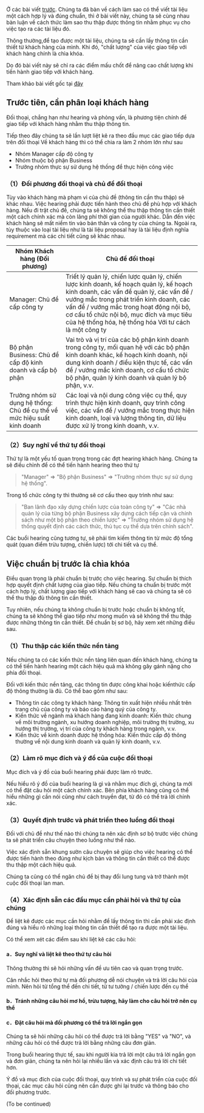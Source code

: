 Ở các bài viết [trước](https://viblo.asia/p/for-brse-writing-skills-viet-tai-lieu-sao-cho-ai-cung-hieu-bai-2-outline-cho-proposal-maGK7OLeKj2). Chúng ta đã bàn về cách làm sao có thể viết tài liệu một cách hợp lý và đúng chuẩn, thì ở bài viết này, chúng ta sẽ cùng nhau bàn luận về cách thức làm sao thu thập được thông tin nhằm phục vụ cho việc tạo ra các tài liệu đó.

Thông thường,để tạo được một tài liệu, chúng ta sẽ cần lấy thông tin cần thiết từ khách hàng của mình. Khi đó, "chất lượng" của việc giao tiếp với khách hàng chính là chìa khóa. 

Do đó bài viết này sẽ chỉ ra các điểm mấu chốt để nâng cao chất lượng khi tiến hành giao tiếp với khách hàng.

Tham khảo bài viết gốc tại [đây](https://www.atmarkit.co.jp/ait/articles/0908/28/news105.html)

## Trước tiên, cần phân loại khách hàng

Đối thoại, chẳng hạn như hearing và phỏng vấn, là phương tiện chính để giao tiếp với khách hàng nhằm thu thập thông tin. 

Tiếp theo đây chúng ta sẽ lần lượt liệt kê ra theo đầu mục các giao tiếp dựa trên đối thoại
Về khách hàng thì có thể chia ra làm 2 nhóm lớn như sau

* Nhóm Manager cấp độ công ty
* Nhóm thuộc bộ phận Business
* Trưởng nhóm thực sự sử dụng hệ thống để thực hiện công việc

### （1）Đối phương đối thoại và chủ đề đối thoại

Tùy vào khách hàng mà phạm vi của chủ đề (thông tin cần thu thập) sẽ khác nhau. Việc hearing phải được tiến hành theo chủ đề phù hợp với khách hàng. Nếu đi trật chủ đề, chúng ta sẽ không thể thu thập thông tin cần thiết một cách chính xác mà còn lãng phí thời gian của người khác. Dẫn đến việc khách hàng sẽ mất niềm tin vào bản thân và công ty của chúng ta. Ngoài ra, tùy thuộc vào loại tài liệu như là tài liệu proposal hay là tài liệu định nghĩa requirement mà các chi tiết cũng sẽ khác nhau.


| Nhóm Khách hàng (Đối phương)| Chủ đề đối thoại |
| -------- | -------- | 
| Manager: Chủ đề cấp công ty     | Triết lý quản lý, chiến lược quản lý, chiến lược kinh doanh, kế hoạch quản lý, kế hoạch kinh doanh, các vấn đề quản lý, các vấn đề / vướng mắc trong phát triển kinh doanh, các vấn đề / vướng mắc trong hoạt động nội bộ, cơ cấu tổ chức nội bộ, mục đích và mục tiêu của hệ thống hóa, hệ thống hóa Với tư cách là một công ty     | 
| Bộ phận Business: Chủ đề cấp độ kinh doanh và cấp bộ phận     | Vai trò và vị trí của các bộ phận kinh doanh trong công ty, mối quan hệ với các bộ phận kinh doanh khác, kế hoạch kinh doanh, nội dung kinh doanh / điều kiện thực tế, các vấn đề / vướng mắc kinh doanh, cơ cấu tổ chức bộ phận, quản lý kinh doanh và quản lý bộ phận, v.v. | 
| Trưởng nhóm sử dụng hệ thống: Chủ đề cụ thể về mức hiệu suất kinh doanh     |Các loại và nội dung công việc cụ thể, quy trình thực hiện kinh doanh, quy trình công việc, các vấn đề / vướng mắc trong thực hiện kinh doanh, loại và lượng thông tin, dữ liệu được xử lý trong kinh doanh, v.v. | 

### （2）Suy nghĩ về thứ tự đối thoại

Thứ tự là một yếu tố quan trọng trong các đợt hearing khách hàng.
Chúng ta sẽ điều chỉnh để có thể tiến hành hearing theo thứ tự 
> "Manager" ⇒ "Bộ phận Business" ⇒ "Trưởng nhóm thực sự sử dụng hệ thống".

Trong tổ chức công ty thì thường sẽ cơ cấu theo quy trình như sau: 
> "Ban lãnh đạo xây dựng chiến lược của toàn công ty" ⇒ "Các nhà quản lý của từng bộ phận Business xây dựng cách tiếp cận và chính sách như một bộ phận theo chiến lược" ⇒ "Trưởng nhóm sử dụng hệ thống quyết định các cách thức, thủ tục cụ thể dựa trên chính sách". 

Các buổi hearing cũng tương tự, sẽ phải tìm kiếm thông tin từ mức độ tổng quát (quan điểm trừu tượng, chiến lược) tới chi tiết và cụ thể.

## Việc chuẩn bị trước là chìa khóa

Điều quan trọng là phải chuẩn bị trước cho việc hearing. Sự chuẩn bị thích hợp quyết định chất lượng của giao tiếp.
Nếu chúng ta chuẩn bị trước một cách hợp lý, chất lượng giao tiếp với khách hàng sẽ cao và chúng ta sẽ có thể thu thập đủ thông tin cần thiết. 

Tuy nhiên, nếu chúng ta không chuẩn bị trước hoặc chuẩn bị không tốt, chúng ta sẽ không thể giao tiếp như mong muốn và sẽ không thể thu thập được những thông tin cần thiết. Để chuẩn bị sơ bộ, hãy xem xét những điều sau.

### （1）Thu thập các kiến thức nền tảng 

Nếu chúng ta có các kiến thức nền tảng liên quan đến khách hàng, chúng ta có thể tiến hành hearing một cách hiệu quả mà không gây gánh nặng cho phía đối thoại. 

Đối với kiến thức nền tảng, các thông tin được công khai hoặc kiến ​​thức cấp độ thông thường là đủ. Có thể bao gồm như sau:

* Thông tin các công ty khách hàng: Thông tin xuất hiện nhiều nhất trên trang chủ của công ty và báo cáo hàng quý của công ty.
* Kiến thức về ngành mà khách hàng đang kinh doanh: Kiến thức chung về môi trường ngành, xu hướng doanh nghiệp, môi trường thị trường, xu hướng thị trường, vị trí của công ty khách hàng trong ngành, v.v.
* Kiến thức về kinh doanh được hệ thống hóa: Kiến thức cấp độ thông thường về nội dung kinh doanh và quản lý kinh doanh, v.v.


### （2）Làm rõ mục đích và ý đồ của cuộc đối thoại

Mục đích và ý đồ của buổi hearing phải được làm rõ trước. 

Nếu hiểu rõ ý đồ của buổi hearing là gì và nhằm mục đích gì, chúng ta mới có thể đặt câu hỏi một cách chính xác. Bên phía khách hàng cũng có thể hiểu những gì cần nói cũng như cách truyền đạt, từ đó có thể trả lời chính xác.

### （3）Quyết định trước và  phát triển theo  luồng đối thoại 

Đối với chủ đề như thế nào thì chúng ta nên xác định sơ bộ trước việc chúng ta sẽ phát triển câu chuyện theo luồng như thế nào. 

Việc xác định sẵn khung sườn câu chuyện sẽ giúp cho việc hearing có thể được tiến hành theo đúng như kịch bản và thông tin cần thiết có thể được thu thập một cách hiệu quả. 

Chúng ta cũng có thể ngăn chủ đề bị thay đổi lung tung và trở thành một cuộc đối thoại lan man.

### （4）Xác định sẵn các đầu mục cần phải hỏi và thứ tự của chúng

Để liệt kê được các mục cần hỏi nhằm để lấy thông tin thì cần phải xác định đúng và hiểu rõ những loại thông tin cần thiết để tạo ra được một tài liệu. 

Có thể xem xét các điểm sau khi liệt kê các câu hỏi:

#### a．Suy nghĩ và liệt kê theo thứ tự câu hỏi
Thông thường thì sẽ hỏi những vấn đề ưu tiên cao và quan trọng trước.

Cân nhắc hỏi theo thứ tự mà đối phương dễ nói chuyện và trả lời câu hỏi của mình.
Nên hỏi từ tổng thể đến chi tiết, từ tư tưởng / chiến lược đến cụ thể

#### b．Tránh những câu hỏi mơ hồ, trừu tượng, hãy làm cho câu hỏi trở nên cụ thể
#### c．Đặt câu hỏi mà đối phương có thể trả lời ngắn gọn
Chúng ta sẽ hỏi những câu hỏi có thể được trả lời bằng "YES" và "NO", và những câu hỏi có thể được trả lời bằng những câu đơn giản. 

Trong buổi hearing thực tế, sau khi người kia trả lời một câu trả lời ngắn gọn và đơn giản, chúng ta nên hỏi lại nhiều lần và xác định câu trả lời chi tiết hơn.

Ý đồ và mục đích của cuộc đối thoại, quy trình và sự phát triển của cuộc đối thoại, các mục câu hỏi cũng nên cần được ghi lại trước và thông báo cho đối phương trước.

(To be continued)